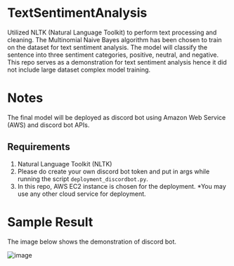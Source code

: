 # TextSentimentAnalysis
Utilized NLTK (Natural Language Toolkit) to perform text processing and cleaning. The Multinomial Naive Bayes algorithm has been chosen to train on the dataset for text sentiment analysis. The model will classify the sentence into three sentiment categories, positive, neutral, and negative. This repo serves as a demonstration for text sentiment analysis hence it did not include large dataset complex model training.

# Notes
The final model will be deployed as discord bot using Amazon Web Service (AWS) and discord bot APIs.
## Requirements
1. Natural Language Toolkit (NLTK)
1. Please do create your own discord bot token and put in args while running the script ```deployment_discordbot.py```.
2. In this repo, AWS EC2 instance is chosen for the deployment. *You may use any other cloud service for deployment. 

# Sample Result
The image below shows the demonstration of discord bot.

![image](https://user-images.githubusercontent.com/49195906/151191127-2face3c8-854e-4e7c-b36e-a224fe5895e6.png)


